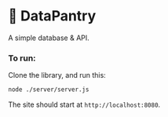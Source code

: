 # 🥫 DataPantry 
A simple database &amp; API. 

### To run: 

Clone the library, and run this:
```bash
node ./server/server.js
```
The site should start at `http://localhost:8080`.

